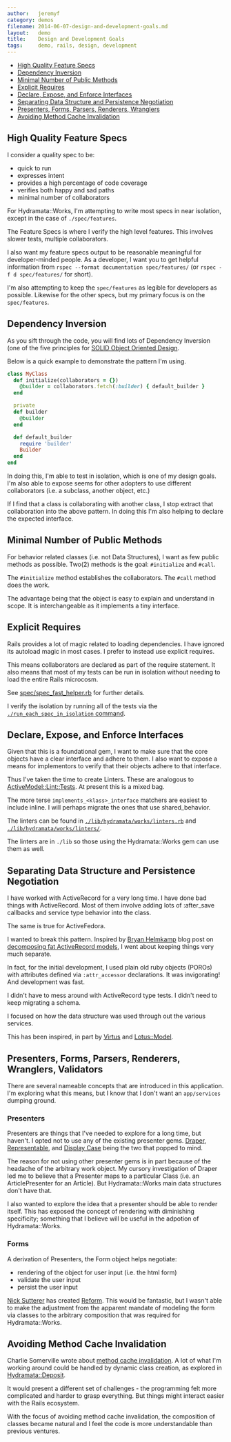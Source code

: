 ```yaml
---
author:   jeremyf
category: demos
filename: 2014-06-07-design-and-development-goals.md
layout:   demo
title:    Design and Development Goals
tags:     demo, rails, design, development
---
```


* [High Quality Feature Specs](#high-quality-feature-specs)
* [Dependency Inversion](#dependency-inversion)
* [Minimal Number of Public Methods](#minimal-number-of-public-methods)
* [Explicit Requires](#explicit-requires)
* [Declare, Expose, and Enforce Interfaces](#declare-expose-and-enforce-interfaces)
* [Separating Data Structure and Persistence Negotiation](#separating-data-structure-and-persistence-negotiation)
* [Presenters, Forms, Parsers, Renderers, Wranglers](#presenters-forms-parsers-renderers-wranglers)
* [Avoiding Method Cache Invalidation](#avoiding-method-cache-invalidation)

## High Quality Feature Specs

I consider a quality spec to be:

* quick to run
* expresses intent
* provides a high percentage of code coverage
* verifies both happy and sad paths
* minimal number of collaborators

For Hydramata::Works, I'm attempting to write most specs in near isolation, except in the case of `./spec/features`.

The Feature Specs is where I verify the high level features.
This involves slower tests, multiple collaborators.

I also want my feature specs output to be reasonable meaningful for developer-minded people.
As a developer, I want you to get helpful information from `rspec --format documentation spec/features/` (or `rspec -f d spec/features/` for short).

I'm also attempting to keep the `spec/features` as legible for developers as possible.
Likewise for the other specs, but my primary focus is on the `spec/features`.

## Dependency Inversion

As you sift through the code, you will find lots of Dependency Inversion (one of the five principles for [SOLID Object Oriented Design](http://en.wikipedia.org/wiki/SOLID_(object-oriented_design)).

Below is a quick example to demonstrate the pattern I'm using.

```ruby
class MyClass
  def initialize(collaborators = {})
    @builder = collaborators.fetch(:builder) { default_builder }
  end

  private
  def builder
    @builder
  end

  def default_builder
    require 'builder'
    Builder
  end
end
```

In doing this, I'm able to test in isolation, which is one of my design goals.
I'm also able to expose seems for other adopters to use different collaborators (i.e. a subclass, another object, etc.)

If I find that a class is collaborating with another class, I stop extract that collaboration into the above pattern.
In doing this I'm also helping to declare the expected interface.

## Minimal Number of Public Methods

For behavior related classes (i.e. not Data Structures), I want as few public methods as possible.
Two(2) methods is the goal: `#initialize` and `#call`.

The `#initialize` method establishes the collaborators.
The `#call` method does the work.

The advantage being that the object is easy to explain and understand in scope.
It is interchangeable as it implements a tiny interface.

## Explicit Requires

Rails provides a lot of magic related to loading dependencies.
I have ignored its autoload magic in most cases.
I prefer to instead use explicit requires.

This means collaborators are declared as part of the require statement.
It also means that most of my tests can be run in isolation without needing to load the entire Rails microcosm.

See [spec/spec_fast_helper.rb](/spec/spec_fast_helper.rb) for further details.

I verify the isolation by running all of the tests via the [`./run_each_spec_in_isolation` command](/run_each_spec_in_isolation).

## Declare, Expose, and Enforce Interfaces

Given that this is a foundational gem, I want to make sure that the core objects have a clear interface and adhere to them.
I also want to expose a means for implementors to verify that their objects adhere to that interface.

Thus I've taken the time to create Linters.
These are analogous to [ActiveModel::Lint::Tests](http://api.rubyonrails.org/classes/ActiveModel/Lint/Tests.html).
At present this is a mixed bag.

The more terse `implements_<klass>_interface` matchers are easiest to include inline.
I will perhaps migrate the ones that use shared_behavior.

The linters can be found in [`./lib/hydramata/works/linters.rb`](/lib/hydramata/works/linters.rb) and [`./lib/hydramata/works/linters/`](/lib/hydramata/works/linters/).

The linters are in `./lib` so those using the Hydramata::Works gem can use them as well.

## Separating Data Structure and Persistence Negotiation

I have worked with ActiveRecord for a very long time.
I have done bad things with ActiveRecord.
Most of them involve adding lots of :after_save callbacks and service type behavior into the class.

The same is true for ActiveFedora.

I wanted to break this pattern. Inspired by [Bryan Helmkamp](https://twitter.com/brynary) blog post on [decomposing fat ActiveRecord models](http://blog.codeclimate.com/blog/2012/10/17/7-ways-to-decompose-fat-activerecord-models/), I went about keeping things very much separate.

In fact, for the initial development, I used plain old ruby objects (POROs) with attributes defined via `:attr_accessor` declarations.
It was invigorating! And development was fast.

I didn't have to mess around with ActiveRecord type tests.
I didn't need to keep migrating a schema.

I focused on how the data structure was used through out the various services.

This has been inspired, in part by [Virtus](https://github.com/solnic/virtus) and [Lotus::Model](https://github.com/lotus/model).

## Presenters, Forms, Parsers, Renderers, Wranglers, Validators

There are several nameable concepts that are introduced in this application.
I'm exploring what this means, but I know that I don't want an `app/services` dumping ground.

### Presenters

Presenters are things that I've needed to explore for a long time, but haven't.
I opted not to use any of the existing presenter gems. [Draper](https://github.com/drapergem/draper), [Representable](https://github.com/apotonick/representable), and [Display Case](https://github.com/avdi/display-case) being the two that popped to mind.

The reason for not using other presenter gems is in part because of the headache of the arbitrary work object.
My cursory investigation of Draper led me to believe that a Presenter maps to a particular Class (i.e. an ArticlePresenter for an Article).
But Hydramata::Works main data structures don't have that.

I also wanted to explore the idea that a presenter should be able to render itself.
This has exposed the concept of rendering with diminishing specificity; something that I believe will be useful in the adpotion of Hydramata::Works.

### Forms

A derivation of Presenters, the Form object helps negotiate:

* rendering of the object for user input (i.e. the html form)
* validate the user input
* persist the user input

[Nick Sutterer](http://nicksda.apotomo.de) has created [Reform](https://github.com/apotonick/reform).
This would be fantastic, but I wasn't able to make the adjustment from the apparent mandate of modeling the form via classes to the arbitrary composition that was required for Hydramata::Works.

## Avoiding Method Cache Invalidation

Charlie Somerville wrote about [method cache invalidation](https://charlie.bz/blog/things-that-clear-rubys-method-cache).
A lot of what I'm working around could be handled by dynamic class creation, as explored in [Hydramata::Deposit](https://github.com/ndlib/hydramaton/tree/master/hydramata-deposit).

It would present a different set of challenges - the programming felt more complicated and harder to grasp everything.
But things might interact easier with the Rails ecosystem.

With the focus of avoiding method cache invalidation, the composition of classes became natural and I feel the code is more understandable than previous ventures.